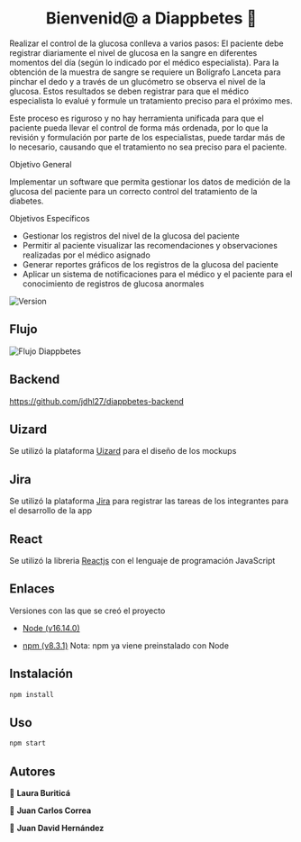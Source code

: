 <h1 align="center">Bienvenid@ a Diappbetes 👋</h1>

Realizar el control de la glucosa conlleva a varios pasos: El paciente debe registrar diariamente el nivel de glucosa en la sangre en diferentes momentos del día (según lo indicado por el médico especialista). Para la obtención de la muestra de sangre se requiere un Bolígrafo Lanceta para pinchar el dedo y a través de un glucómetro se observa el nivel de la glucosa. Estos resultados se deben registrar para que el médico especialista lo evalué y formule un tratamiento preciso para el próximo mes.  

Este proceso es riguroso y no hay herramienta unificada para que el paciente pueda llevar el control de forma más ordenada, por lo que la revisión y formulación por parte de los especialistas, puede tardar más de lo necesario, causando que el tratamiento no sea preciso para el paciente.

Objetivo General 

Implementar un software que permita gestionar los datos de medición de la glucosa del paciente para un correcto control del tratamiento de la diabetes. 

Objetivos Específicos 

- Gestionar los registros del nivel de la glucosa del paciente 
- Permitir al paciente visualizar las recomendaciones y observaciones realizadas por el médico asignado 
- Generar reportes gráficos de los registros de la glucosa del paciente 
- Aplicar un sistema de notificaciones para el médico y el paciente para el conocimiento de registros de glucosa anormales 

<p>
  <img alt="Version" src="https://img.shields.io/badge/version-0.0-blue.svg?cacheSeconds=2592000" />
</p>

## Flujo

<p>
  <img alt="Flujo Diappbetes" src="https://jdhl27.github.io/Portafolio/images/flow-diappbetes.jpeg" />
</p>

## Backend
https://github.com/jdhl27/diappbetes-backend

## Uizard
Se utilizó la plataforma [Uizard](https://app.uizard.io/p/065317a7) para el diseño de los mockups

## Jira
Se utilizó la plataforma [Jira](https://equipo2703.atlassian.net/jira/software/projects/DIAPP/boards/1) para registrar las tareas de los integrantes para el desarrollo de la app

## React
Se utilizó la libreria [Reactjs](https://es.reactjs.org/) con el lenguaje de programación JavaScript

## Enlaces
Versiones con las que se creó el proyecto

- [Node (v16.14.0)](https://nodejs.org/es/download/releases/)

- [npm (v8.3.1)](https://www.npmjs.com/) Nota: npm ya viene preinstalado con Node
## Instalación

```sh
npm install
```

## Uso
```sh
npm start
```

## Autores

👤 **Laura Buriticá**

👤 **Juan Carlos Correa**

👤 **Juan David Hernández**
